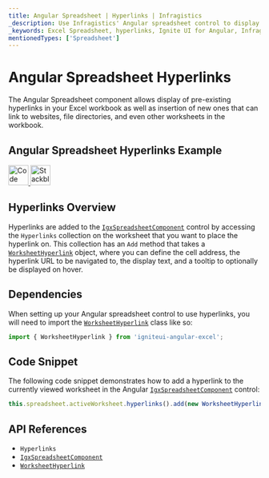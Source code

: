 ```yaml
---
title: Angular Spreadsheet | Hyperlinks | Infragistics
_description: Use Infragistics' Angular spreadsheet control to display hyperlinks in the Excel workbook, which can link to websites, file directories and other worksheets. View Ignite UI for Angular spreadsheet tutorials!
_keywords: Excel Spreadsheet, hyperlinks, Ignite UI for Angular, Infragistics
mentionedTypes: ['Spreadsheet']
---
```


# Angular Spreadsheet Hyperlinks

The Angular Spreadsheet component allows display of pre-existing hyperlinks in your Excel workbook as well as insertion of new ones that can link to websites, file directories, and even other worksheets in the workbook.

## Angular Spreadsheet Hyperlinks Example

<code-view style="height: 500px"
           data-demos-base-url="{environment:dvDemosBaseUrl}"
           iframe-src="{environment:dvDemosBaseUrl}/excel/spreadsheet-hyperlinks"
           alt="Angular Spreadsheet Hyperlinks Example"
           github-src="excel/spreadsheet/hyperlinks">
</code-view>

<html lang="en" xmlns="http://www.w3.org/1999/xhtml">
    <body>
      <a target="_blank" href="https://codesandbox.io/s/github/IgniteUI/igniteui-angular-examples/tree/master/samples/excel/spreadsheet/hyperlinks?fontsize=14&hidenavigation=1&theme=dark&view=preview&file=/src/app.component.html" rel="noopener noreferrer">
            <img height="40px" style="border-radius: 0rem; max-width: 100%;" alt="Code Sandbox" src="https://static.infragistics.com/xplatform/images/browsers/open-sandbox.png"/>
        </a>
        <a target="_blank" href="https://stackblitz.com/github/IgniteUI/igniteui-angular-examples/tree/master/samples/excel/spreadsheet/hyperlinks?file=src%2Fapp.component.html" rel="noopener noreferrer">
            <img height="40px" style="border-radius: 0rem; max-width: 100%;" alt="Stackblitz" src="https://static.infragistics.com/xplatform/images/browsers/open-stackblitz.png"/>
        </a>
    </body>
</html>

<div class="divider--half"></div>

## Hyperlinks Overview

Hyperlinks are added to the [`IgxSpreadsheetComponent`]({environment:dvApiBaseUrl}/products/ignite-ui-angular/api/docs/typescript/latest/classes/igxspreadsheetcomponent.html) control by accessing the `Hyperlinks` collection on the worksheet that you want to place the hyperlink on. This collection has an `Add` method that takes a [`WorksheetHyperlink`]({environment:dvApiBaseUrl}/products/ignite-ui-angular/api/docs/typescript/latest/classes/worksheethyperlink.html) object, where you can define the cell address, the hyperlink URL to be navigated to, the display text, and a tooltip to optionally be displayed on hover.

## Dependencies

When setting up your Angular spreadsheet control to use hyperlinks, you will need to import the [`WorksheetHyperlink`]({environment:dvApiBaseUrl}/products/ignite-ui-angular/api/docs/typescript/latest/classes/worksheethyperlink.html) class like so:

<!-- Angular -->

```ts
import { WorksheetHyperlink } from 'igniteui-angular-excel';
```

## Code Snippet

The following code snippet demonstrates how to add a hyperlink to the currently viewed worksheet in the Angular [`IgxSpreadsheetComponent`]({environment:dvApiBaseUrl}/products/ignite-ui-angular/api/docs/typescript/latest/classes/igxspreadsheetcomponent.html) control:

```ts
this.spreadsheet.activeWorksheet.hyperlinks().add(new WorksheetHyperlink("A1", "http://www.infragistics.com", "Infragistics", "Infragistics Home Page"));
```

## API References

-   `Hyperlinks`
-   [`IgxSpreadsheetComponent`]({environment:dvApiBaseUrl}/products/ignite-ui-angular/api/docs/typescript/latest/classes/igxspreadsheetcomponent.html)
-   [`WorksheetHyperlink`]({environment:dvApiBaseUrl}/products/ignite-ui-angular/api/docs/typescript/latest/classes/worksheethyperlink.html)
